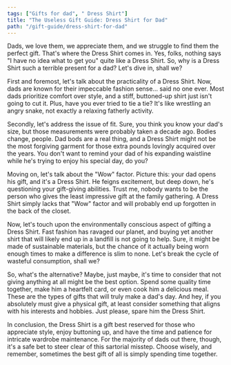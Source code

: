 ```yaml
---
tags: ["Gifts for dad", " Dress Shirt"]
title: "The Useless Gift Guide: Dress Shirt for Dad"
path: "/gift-guide/dress-shirt-for-dad"
---
```


Dads, we love them, we appreciate them, and we struggle to find them the perfect gift. That's where the Dress Shirt comes in. Yes, folks, nothing says "I have no idea what to get you" quite like a Dress Shirt. So, why is a Dress Shirt such a terrible present for a dad? Let's dive in, shall we?

First and foremost, let's talk about the practicality of a Dress Shirt. Now, dads are known for their impeccable fashion sense... said no one ever. Most dads prioritize comfort over style, and a stiff, buttoned-up shirt just isn't going to cut it. Plus, have you ever tried to tie a tie? It's like wrestling an angry snake, not exactly a relaxing fatherly activity.

Secondly, let's address the issue of fit. Sure, you think you know your dad's size, but those measurements were probably taken a decade ago. Bodies change, people. Dad bods are a real thing, and a Dress Shirt might not be the most forgiving garment for those extra pounds lovingly acquired over the years. You don't want to remind your dad of his expanding waistline while he's trying to enjoy his special day, do you?

Moving on, let's talk about the "Wow" factor. Picture this: your dad opens his gift, and it's a Dress Shirt. He feigns excitement, but deep down, he's questioning your gift-giving abilities. Trust me, nobody wants to be the person who gives the least impressive gift at the family gathering. A Dress Shirt simply lacks that "Wow" factor and will probably end up forgotten in the back of the closet.

Now, let's touch upon the environmentally conscious aspect of gifting a Dress Shirt. Fast fashion has ravaged our planet, and buying yet another shirt that will likely end up in a landfill is not going to help. Sure, it might be made of sustainable materials, but the chance of it actually being worn enough times to make a difference is slim to none. Let's break the cycle of wasteful consumption, shall we?

So, what's the alternative? Maybe, just maybe, it's time to consider that not giving anything at all might be the best option. Spend some quality time together, make him a heartfelt card, or even cook him a delicious meal. These are the types of gifts that will truly make a dad's day. And hey, if you absolutely must give a physical gift, at least consider something that aligns with his interests and hobbies. Just please, spare him the Dress Shirt.

In conclusion, the Dress Shirt is a gift best reserved for those who appreciate style, enjoy buttoning up, and have the time and patience for intricate wardrobe maintenance. For the majority of dads out there, though, it's a safe bet to steer clear of this sartorial misstep. Choose wisely, and remember, sometimes the best gift of all is simply spending time together.